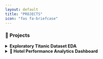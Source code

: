 ```yaml
---
layout: default
title: "PROJECTS"
icon: "fas fa-briefcase"
---
```


### 🚀 Projects

<details>
  <summary><b>Exploratory Titanic Dataset EDA</b></summary>

🔹 Tech Stack: <br>
<img src="https://www.python.org/static/community_logos/python-logo.png" width="26"/> Python  
<img src="https://upload.wikimedia.org/wikipedia/commons/e/ed/Pandas_logo.svg" width="26"/> Pandas  
<img src="https://matplotlib.org/_static/images/logo2.svg" width="26"/> Matplotlib  
<img src="https://seaborn.pydata.org/_static/logo-wide-lightbg.svg" width="26"/> Seaborn  <br>

Description: Performed in-depth analysis of the Titanic dataset to uncover survival trends based on gender, class, and age. Created visualizations and derived insights.  <br>
Repo / Demo: https://www.kaggle.com/code/weldonsitienei/weldon-kipkoech-eda
</details>

<details>
  <summary><b>🏨 Hotel Performance Analytics Dashboard</b></summary>

🔹 Tech Stack: <br>
<img src="https://upload.wikimedia.org/wikipedia/commons/c/cf/New_Power_BI_Logo.svg" width="26"/> Power BI  <br>

Description: A visually rich dashboard analyzing hotel revenue, occupancy, performance metrics, and operational KPIs for multiple luxury properties. Includes insights on ADR, RevPAR, cancellations, and realization rates.  <br>
Repo / Demo: https://www.kaggle.com/code/weldonsitienei/Business-Intelligence_POWER-BI
Download: https://drive.google.com/file/d/1LxvqWB4g5RawkIOVFaLrMnh07KIFDw0N/view?usp=drive_link <br>
⭐ **Metrics Covered:** ADR, RevPAR, DBRN, DSRN, DURN, Cancellation & Realization Rates

Key Features:<br>
- 📊 **1.68B Revenue** analyzed across multiple properties
- 🏨 **57.79% Average Occupancy Rate**
- 💰 **12,696 Average Daily Rate (ADR)**
- ⭐ **70.14% Realization Rate**
- 📈 **Interactive filters** for city, room type, and date ranges
</details>
